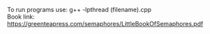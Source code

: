 To run programs use:   g++ -lpthread (filename).cpp  
Book link: https://greenteapress.com/semaphores/LittleBookOfSemaphores.pdf

